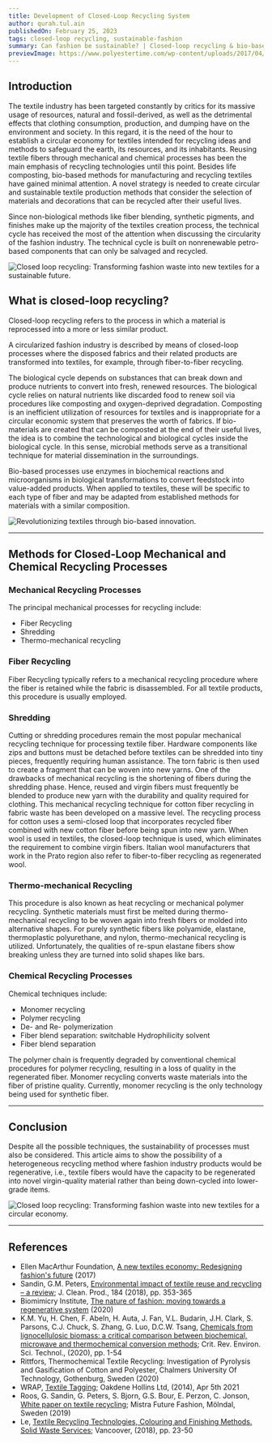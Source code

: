 ```yaml
---
title: Development of Closed-Loop Recycling System
author: qurah.tul.ain
publishedOn: February 25, 2023
tags: closed-loop recycling, sustainable-fashion
summary: Can fashion be sustainable? | Closed-loop recycling & bio-based methods | Textile industry's sustainability explored
previewImage: https://www.polyestertime.com/wp-content/uploads/2017/04/Closed-loop-recycling-system-19-04-2017.jpg
---
```


## Introduction

The textile industry has been targeted constantly by critics for its massive usage of resources, natural and fossil-derived, as well as the detrimental effects that clothing consumption, production, and dumping have on the environment and society. In this regard, it is the need of the hour to establish a circular economy for textiles intended for recycling ideas and methods to safeguard the earth, its resources, and its inhabitants. Reusing textile fibers through mechanical and chemical processes has been the main emphasis of recycling technologies until this point. Besides life composting, bio-based methods for manufacturing and recycling textiles have gained minimal attention. A novel strategy is needed to create circular and sustainable textile production methods that consider the selection of materials and decorations that can be recycled after their useful lives.

Since non-biological methods like fiber blending, synthetic pigments, and finishes make up the majority of the textiles creation process, the technical cycle has received the most of the attention when discussing the circularity of the fashion industry. The technical cycle is built on nonrenewable petro-based components that can only be salvaged and recycled.

![Closed loop recycling: Transforming fashion waste into new textiles for a sustainable future.](https://www.polyestertime.com/wp-content/uploads/2017/04/Closed-loop-recycling-system-19-04-2017.jpg)

## What is closed-loop recycling?

Closed-loop recycling refers to the process in which a material is reprocessed into a more or less similar product.

A circularized fashion industry is described by means of closed-loop processes where the disposed fabrics and their related products are transformed into textiles, for example, through fiber-to-fiber recycling.

The biological cycle depends on substances that can break down and produce nutrients to convert into fresh, renewed resources. The biological cycle relies on natural nutrients like discarded food to renew soil via procedures like composting and oxygen-deprived degradation. Composting is an inefficient utilization of resources for textiles and is inappropriate for a circular economic system that preserves the worth of fabrics. If bio-materials are created that can be composted at the end of their useful lives, the idea is to combine the technological and biological cycles inside the biological cycle. In this sense, microbial methods serve as a transitional technique for material dissemination in the surroundings.

Bio-based processes use enzymes in biochemical reactions and microorganisms in biological transformations to convert feedstock into value-added products. When applied to textiles, these will be specific to each type of fiber and may be adapted from established methods for materials with a similar composition.

![Revolutionizing textiles through bio-based innovation.](https://cdn.shopify.com/s/files/1/0428/9603/1901/files/eDM_Textile_Recycling_600x600.png?v=1664255231)

---

## Methods for Closed-Loop Mechanical and Chemical Recycling Processes

### Mechanical Recycling Processes

The principal mechanical processes for recycling include:

-   Fiber Recycling
-   Shredding
-   Thermo-mechanical recycling

### Fiber Recycling

Fiber Recycling typically refers to a mechanical recycling procedure where the fiber is retained while the fabric is disassembled. For all textile products, this procedure is usually employed.

### Shredding

Cutting or shredding procedures remain the most popular mechanical recycling technique for processing textile fiber. Hardware components like zips and buttons must be detached before textiles can be shredded into tiny pieces, frequently requiring human assistance. The torn fabric is then used to create a fragment that can be woven into new yarns. One of the drawbacks of mechanical recycling is the shortening of fibers during the shredding phase. Hence, reused and virgin fibers must frequently be blended to produce new yarn with the durability and quality required for clothing. This mechanical recycling technique for cotton fiber recycling in fabric waste has been developed on a massive level. The recycling process for cotton uses a semi-closed loop that incorporates recycled fiber combined with new cotton fiber before being spun into new yarn. When wool is used in textiles, the closed-loop technique is used, which eliminates the requirement to combine virgin fibers. Italian wool manufacturers that work in the Prato region also refer to fiber-to-fiber recycling as regenerated wool.

### Thermo-mechanical Recycling

This procedure is also known as heat recycling or mechanical polymer recycling. Synthetic materials must first be melted during thermo-mechanical recycling to be woven again into fresh fibers or molded into alternative shapes. For purely synthetic fibers like polyamide, elastane, thermoplastic polyurethane, and nylon, thermo-mechanical recycling is utilized. Unfortunately, the qualities of re-spun elastane fibers show breaking unless they are turned into solid shapes like bars.

### Chemical Recycling Processes

Chemical techniques include:

-   Monomer recycling
-   Polymer recycling
-   De- and Re- polymerization
-   Fiber blend separation: switchable Hydrophilicity solvent
-   Fiber blend separation

The polymer chain is frequently degraded by conventional chemical procedures for polymer recycling, resulting in a loss of quality in the regenerated fiber. Monomer recycling converts waste materials into the fiber of pristine quality. Currently, monomer recycling is the only technology being used for synthetic fiber.

---

## Conclusion

Despite all the possible techniques, the sustainability of processes must also be considered. This article aims to show the possibility of a heterogeneous recycling method where fashion industry products would be regenerative, i.e., textile fibers would have the capacity to be regenerated into novel virgin-quality material rather than being down-cycled into lower-grade items.

![Closed loop recycling: Transforming fashion waste into new textiles for a circular economy.](https://sanjoserecycles.org/wp-content/uploads/sites/8/2021/01/1-1024x427.png)

---

## References

-   Ellen MacArthur Foundation, [A new textiles economy: Redesigning fashion's future](https://ellenmacarthurfoundation.org/a-new-textiles-economy) (2017)
-   Sandin, G.M. Peters, [Environmental impact of textile reuse and recycling – a review](https://doi.org/10.1016/j.jclepro.2018.02.266); J. Clean. Prod., 184 (2018), pp. 353-365
-   Biomimicry Institute, [The nature of fashion: moving towards a regenerative system](https://biomimicry.org/a-vision-of-how-to-move-towards-a-regenerative-fashion-system/) (2020)
-   K.M. Yu, H. Chen, F. Abeln, H. Auta, J. Fan, V.L. Budarin, J.H. Clark, S. Parsons, C.J. Chuck, S. Zhang, G. Luo, D.C.W. Tsang, [Chemicals from lignocellulosic biomass: a critical comparison between biochemical, microwave and thermochemical conversion methods](https://doi.org/10.1080/10643389.2020.1753632); Crit. Rev. Environ. Sci. Technol., (2020), pp. 1-54
-   Rittfors, Thermochemical Textile Recycling: Investigation of Pyrolysis and Gasification of Cotton and Polyester, Chalmers University Of Technology, Gothenburg, Sweden (2020)
-   WRAP, [Textile Tagging](https://www.researchgate.net/publication/293487871_Technologies_for_sorting_end_of_life_textiles); Oakdene Hollins Ltd, (2014), Apr 5th 2021
-   Roos, G. Sandin, G. Peters, S. Bjorn, G.S. Bour, E. Perzon, C. Jonson, [White paper on textile recycling](http://mistrafuturefashion.com/wp-content/uploads/2019/10/S.-Roos.-White-paper-on-textile-recycling.-Mistra-Future-Fashion.pdf); Mistra Future Fashion, Mölndal, Sweden (2019)
-   Le, [Textile Recycling Technologies, Colouring and Finishing Methods. Solid Waste Services](https://sustain.ubc.ca/sites/sustain.ubc.ca/files/Sustainability%20Scholars/2018_Sustainability_Scholars/Reports/2018-25%20Textile%20Recycling%20Technologies%2C%20Colouring%20and%20Finishing%20Methods_Le.pdf); Vancoover, (2018), pp. 23-50
